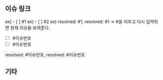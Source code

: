 ## 이슈 링크
ex) - [ ] #1
ex) - [ ] #2
ex) resolved: #1, resolved: #1   -> #을 지우고 다시 입력하면 현재 이슈들 보여준다.
 - [ ] #이슈번호
 - [ ] #이슈번호

resolved: #이슈번호, resolved: #이슈번호

## 기타
